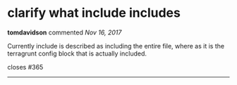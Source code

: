 # clarify what include includes

**tomdavidson** commented *Nov 16, 2017*

Currently include is described as including the entire file, where as it is the terragrunt config block that is actually included.

closes #365 
<br />
***


